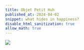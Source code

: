 ```yaml
---
title: Objet Petit Huh
published_at: 2024-04-02
snippet: what hides in happiness?
disable_html_sanitization: true
allow_math: true
---
```



<image id="masters_discourse" src="/240420/masters_discourse.png"></image>

<!-- <div style="text-align: center; font-size: xxx-large;" id="emoji">&#129325</div> -->

<script type="module">

   document.getElementById (`masters_discourse`).style.backgroundColor = `transparent`
   const title = document.getElementsByTagName (`h1`).item (0)
   const emoji = document.getElementById (`emoji`)

   const modes = [ `.?!`, [ `&#128562`, `&#129325`, `&#128544` ] ]
   let frame_count = 0

   const draw_frame = () => {
      const i = frame_count++ % modes[0].length
      title.innerHTML = `<div style="display:table; width:100%">
            <div style="float:left; width:50%">Objet Petit Huh${ modes[0][i] }</div>
            <div style="float:left; width:50%">${ modes[1][i] }</div>
         </div>`
      // emoji.innerHTML = modes[1][i]
      setTimeout (draw_frame, 2000)
   }

   draw_frame ()
</script>
